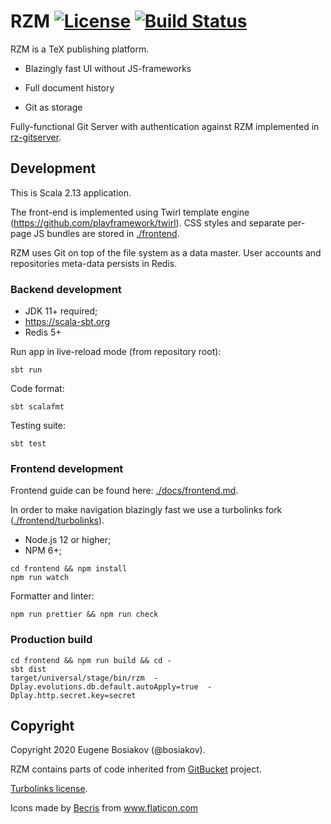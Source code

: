 # RZM [![License](https://img.shields.io/badge/License-Apache%202.0-blue.svg)](https://github.com/rz-platform/rzm/blob/master/LICENSE) [![Build Status](https://github.com/rz-platform/rzm/workflows/test_backend/badge.svg)](https://github.com/rz-platform/rzm/actions)


RZM is a TeX publishing platform.

* Blazingly fast UI without JS-frameworks

* Full document history

* Git as storage

Fully-functional Git Server with authentication against RZM implemented in [rz-gitserver](https://github.com/rz-platform/rz-gitserver).

## Development

This is Scala 2.13 application.

The front-end is implemented using Twirl template engine (https://github.com/playframework/twirl). CSS styles and separate per-page JS bundles are stored in [./frontend](./frontend).

RZM uses Git on top of the file system as a data master. User accounts and repositories meta-data persists in Redis.

### Backend development


* JDK 11+ required;
* https://scala-sbt.org
* Redis 5+

Run app in live-reload mode (from repository root):

```
sbt run
```

Code format:

```
sbt scalafmt
```

Testing suite:

```
sbt test
```

### Frontend development

Frontend guide can be found here: [./docs/frontend.md](./docs/frontend.md).

In order to make navigation blazingly fast we use a turbolinks fork ([./frontend/turbolinks](./frontend/turbolinks/README.md)).

* Node.js 12 or higher;
* NPM 6+;

```
cd frontend && npm install
npm run watch
```

Formatter and linter:

```
npm run prettier && npm run check
```


### Production build

```
cd frontend && npm run build && cd -
sbt dist
target/universal/stage/bin/rzm  -Dplay.evolutions.db.default.autoApply=true  -Dplay.http.secret.key=secret
```

## Copyright

Copyright 2020 Eugene Bosiakov (@bosiakov).

RZM contains parts of code inherited from [GitBucket](https://github.com/gitbucket/gitbucket) project.

[Turbolinks license](./frontend/turbolinks/README.md).

Icons made by <a href="https://www.flaticon.com/authors/becris" title="Becris">Becris</a> from <a href="https://www.flaticon.com/" title="Flaticon">www.flaticon.com</a>